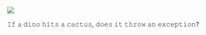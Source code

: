 ![](https://upload.wikimedia.org/wikipedia/commons/3/3b/Chromium_T-Rex-error-offline.svg)
<br />
<br />
𝙸𝚏 𝚊 𝚍𝚒𝚗𝚘 𝚑𝚒𝚝𝚜 𝚊 𝚌𝚊𝚌𝚝𝚞𝚜, 𝚍𝚘𝚎𝚜 𝚒𝚝 𝚝𝚑𝚛𝚘𝚠 𝚊𝚗 𝚎𝚡𝚌𝚎𝚙𝚝𝚒𝚘𝚗?
